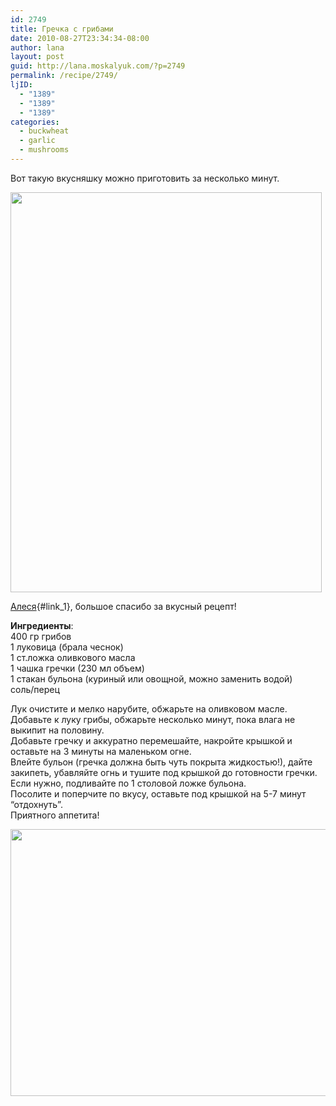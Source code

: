 ```yaml
---
id: 2749
title: Гречка с грибами
date: 2010-08-27T23:34:34-08:00
author: lana
layout: post
guid: http://lana.moskalyuk.com/?p=2749
permalink: /recipe/2749/
ljID:
  - "1389"
  - "1389"
  - "1389"
categories:
  - buckwheat
  - garlic
  - mushrooms
---
```

Вот такую вкусняшку можно приготовить за несколько минут.

<img loading="lazy" class="alignnone" title="buckwheat with mushrooms" src="http://farm5.static.flickr.com/4097/4934195156_83ca3db959_z.jpg" alt="" width="498" height="640" /> 

[Алеся](http://cooking-by.livejournal.com/20276.html?thread=63284){#link_1}, большое спасибо за вкусный рецепт!

**Ингредиенты**:  
400 гр грибов  
1 луковица (брала чеснок)  
1 ст.ложка оливкового масла  
1 чашка гречки (230 мл объем)  
1 стакан бульона (куриный или овощной, можно заменить водой)  
соль/перец

Лук очистите и мелко нарубите, обжарьте на оливковом масле.  
Добавьте к луку грибы, обжарьте несколько минут, пока влага не выкипит на половину.  
Добавьте гречку и аккуратно перемешайте, накройте крышкой и оставьте на 3 минуты на маленьком огне.  
Влейте бульон (гречка должна быть чуть покрыта жидкостью!), дайте закипеть, убавляйте огнь и тушите под крышкой до готовности гречки. Если нужно, подливайте по 1 столовой ложке бульона.  
Посолите и поперчите по вкусу, оставьте под крышкой на 5-7 минут “отдохнуть”.  
Приятного аппетита!

<img loading="lazy" class="alignnone" title="buckwheat with mushrooms" src="http://farm5.static.flickr.com/4121/4934194326_6d324d17b3_z.jpg" alt="" width="640" height="427" />